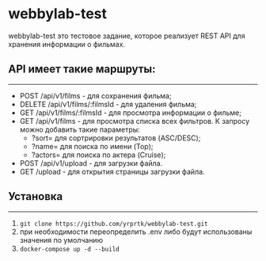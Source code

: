 # webbylab-test
webbylab-test это тестовое задание, которое реализует REST API для хранения информации о фильмах. 
## API имеет такие маршруты:
---
+ POST /api/v1/films  - для сохранения фильма;
+ DELETE /api/v1/films/:filmsId - для удаления фильма;
+ GET /api/v1/films/:filmsId - для просмотра информации о фильме;
+ GET /api/v1/films - для просмотра списка всех фильтров. К запросу можно добавить такие параметры:
  + ?sort= для сортрировки результатов (ASC/DESC);
  + ?name= для поиска по имени (Top);
  + ?actors= для поиска по актера (Cruise);
+ POST /api/v1/upload - для загрузки файла.
+ GET /upload - для открытия страницы загрузки файла.
## Установка
---
1. ``` git clone https://github.com/yrprtk/webbylab-test.git ```
2. при необходимости переопределить .env либо будут использованы значения по умолчанию
3. ```docker-compose up -d --build```